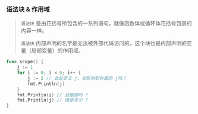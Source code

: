 ### 语法块 & 作用域

>  `语法块` 是由花括号所包含的一系列语句，就像函数体或循环体花括号包裹的内容一样。
>
>  `语法块` 内部声明的名字是无法被外部代码访问的，这个块也是内部声明的变量（局部变量）的作用域。


```go
func scope() {
    j := 1
    for i := 0; i < 5; i++ {
        j := 2 // 此处定义 j，会影响到外面的 j吗？
        fmt.Println(j)
    }
    fmt.Println(i) // 会报错吗 ?
    fmt.Println(j) // 值是多少 ?
}
```